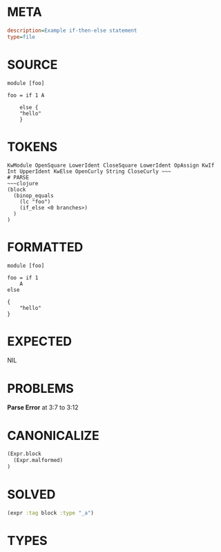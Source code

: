 # META
~~~ini
description=Example if-then-else statement
type=file
~~~
# SOURCE
~~~roc
module [foo]

foo = if 1 A

    else {
	"hello"
    }
~~~
# TOKENS
~~~text
KwModule OpenSquare LowerIdent CloseSquare LowerIdent OpAssign KwIf Int UpperIdent KwElse OpenCurly String CloseCurly ~~~
# PARSE
~~~clojure
(block
  (binop_equals
    (lc "foo")
    (if_else <0 branches>)
  )
)
~~~
# FORMATTED
~~~roc
module [foo]

foo = if 1
	A
else 

{
	"hello"
}
~~~
# EXPECTED
NIL
# PROBLEMS
**Parse Error**
at 3:7 to 3:12

# CANONICALIZE
~~~clojure
(Expr.block
  (Expr.malformed)
)
~~~
# SOLVED
~~~clojure
(expr :tag block :type "_a")
~~~
# TYPES
~~~roc
~~~
